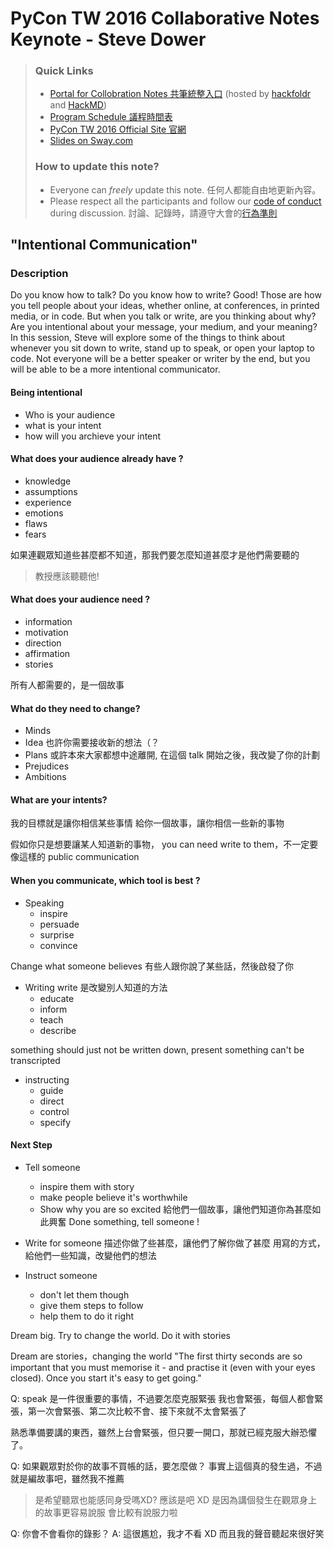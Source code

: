 # PyCon TW 2016 Collaborative Notes <br> Keynote - Steve Dower

> ### Quick Links
> - [Portal for Collobration Notes 共筆統整入口](https://hackfoldr.org/pycontw2016) (hosted by [hackfoldr](https://hackfoldr.org/about) and [HackMD](https://hackmd.io/))
> - [Program Schedule 議程時間表](https://tw.pycon.org/2016/events/talks/)
> - [PyCon TW 2016 Official Site 官網](https://tw.pycon.org/2016/)
> - [Slides on Sway.com](https://sway.com/b4rKF47wOQeVggfr)
>
> ### How to update this note?
> - Everyone can *freely* update this note. 任何人都能自由地更新內容。
> - Please respect all the participants and follow our [code of conduct](https://tw.pycon.org/2016/about/code-of-conduct/) during discussion. 討論、記錄時，請遵守大會的[行為準則](https://tw.pycon.org/2016/about/code-of-conduct/)
 

## "Intentional Communication"

### Description
Do you know how to talk? Do you know how to write? Good! Those are how you tell people about your ideas, whether online, at conferences, in printed media, or in code. But when you talk or write, are you thinking about why? Are you intentional about your message, your medium, and your meaning? In this session, Steve will explore some of the things to think about whenever you sit down to write, stand up to speak, or open your laptop to code. Not everyone will be a better speaker or writer by the end, but you will be able to be a more intentional communicator. 

#### Being intentional

- Who is your audience
- what is your intent
- how will you archieve your intent 


#### What does your audience already have ?
- knowledge
- assumptions
- experience
- emotions
- flaws
- fears

如果連觀眾知道些甚麼都不知道，那我們要怎麼知道甚麼才是他們需要聽的

> 教授應該聽聽他!

#### What does your audience need ?
- information
- motivation
- direction
- affirmation
- stories

所有人都需要的，是一個故事

#### What do they need to change?
- Minds
- Idea
也許你需要接收新的想法（？
- Plans
或許本來大家都想中途離開, 在這個 talk 開始之後，我改變了你的計劃
- Prejudices
- Ambitions


#### What are your intents?
我的目標就是讓你相信某些事情
給你一個故事，讓你相信一些新的事物

假如你只是想要讓某人知道新的事物，
you can need write to them，不一定要像這樣的 public communication

#### When you communicate, which tool is best ?

- Speaking
	- inspire
	- persuade
	- surprise
	- convince

Change what someone believes
有些人跟你說了某些話，然後啟發了你

- Writing
write 是改變別人知道的方法
	- educate
	- inform
	- teach
	- describe

something should just not be written down, present something can't be transcripted

- instructing
	- guide
	- direct
	- control
	- specify

#### Next Step
- Tell someone
	- inspire them with story
	- make people believe it's worthwhile
	- Show why you are so excited
給他們一個故事，讓他們知道你為甚麼如此興奮
Done something, tell someone !

- Write for someone
描述你做了些甚麼，讓他們了解你做了甚麼
用寫的方式，給他們一些知識，改變他們的想法

- Instruct someone
	- don't let them though
	- give them steps to follow
	- help them to do it right

Dream big. Try to change the world. Do it with stories

Dream are stories，changing the world
"The first thirty seconds are so important that you must memorise it - and practise it (even with your eyes closed).  Once you start it's easy to get going."

Q: speak 是一件很重要的事情，不過要怎麼克服緊張
我也會緊張，每個人都會緊張，第一次會緊張、第二次比較不會、接下來就不太會緊張了

熟悉準備要講的東西，雖然上台會緊張，但只要一開口，那就已經克服大辦恐懼了。


Q: 如果觀眾對於你的故事不買帳的話，要怎麼做？
事實上這個真的發生過，不過就是編故事吧，雖然我不推薦
> 是希望聽眾也能感同身受嗎XD?
> 應該是吧 XD
> 是因為講個發生在觀眾身上的故事更容易說服
> 會比較有說服力啦


Q: 你會不會看你的錄影？
A: 這很尷尬，我才不看 XD
而且我的聲音聽起來很好笑

